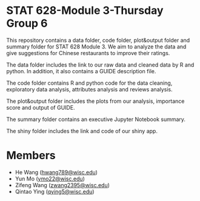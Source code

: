 # STAT 628-Module 3-Thursday Group 6

This repository contains a data folder, code folder, plot&output folder and summary folder for STAT 628 Module 3. We aim to analyze the data and give suggestions for Chinese restaurants to improve their ratings.

The data folder includes the link to our raw data and cleaned data by R and python. In addition, it also contains a GUIDE description file.

The code folder contains R and python code for the data cleaning, exploratory data analysis, attributes analysis and reviews analysis.

The plot&output folder includes the plots from our analysis, importance score and output of GUIDE.

The summary folder contains an executive Jupyter Notebook summary.

The shiny folder includes the link and code of our shiny app.

# Members

* He Wang (hwang789@wisc.edu)
* Yun Mo (ymo22@wisc.edu)
* Zifeng Wang (zwang2395@wisc.edu)
* Qintao Ying (qying5@wisc.edu)
